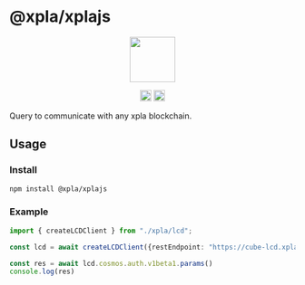 # @xpla/xplajs

<p align="center">
  <img src="https://user-images.githubusercontent.com/545047/188804067-28e67e5e-0214-4449-ab04-2e0c564a6885.svg" width="80">
</p>

<p align="center" width="100%">
  <!-- <a href="https://github.com/cosmology-tech/interchainjs/actions/workflows/run-tests.yaml">
    <img height="20" src="https://github.com/cosmology-tech/interchainjs/actions/workflows/run-tests.yaml/badge.svg" />
  </a> -->
   <a href="https://github.com/cosmology-tech/interchainjs/blob/main/LICENSE-MIT"><img height="20" src="https://img.shields.io/badge/license-MIT-blue.svg"></a>
   <a href="https://github.com/cosmology-tech/interchainjs/blob/main/LICENSE-Apache"><img height="20" src="https://img.shields.io/badge/license-Apache-blue.svg"></a>
</p>

Query to communicate with any xpla blockchain.

## Usage
### Install

```sh
npm install @xpla/xplajs
```

### Example
```ts
import { createLCDClient } from "./xpla/lcd";

const lcd = await createLCDClient({restEndpoint: "https://cube-lcd.xpla.io"});

const res = await lcd.cosmos.auth.v1beta1.params()
console.log(res)
```